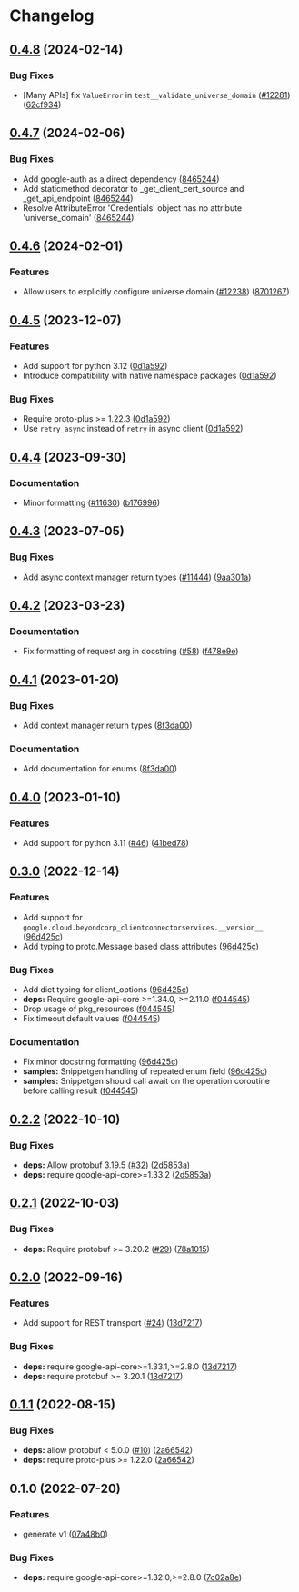 # Changelog

## [0.4.8](https://github.com/googleapis/google-cloud-python/compare/google-cloud-beyondcorp-clientconnectorservices-v0.4.7...google-cloud-beyondcorp-clientconnectorservices-v0.4.8) (2024-02-14)


### Bug Fixes

* [Many APIs] fix `ValueError` in `test__validate_universe_domain` ([#12281](https://github.com/googleapis/google-cloud-python/issues/12281)) ([62cf934](https://github.com/googleapis/google-cloud-python/commit/62cf934b140173d7b39e6c9ffa66e218b98260d4))

## [0.4.7](https://github.com/googleapis/google-cloud-python/compare/google-cloud-beyondcorp-clientconnectorservices-v0.4.6...google-cloud-beyondcorp-clientconnectorservices-v0.4.7) (2024-02-06)


### Bug Fixes

* Add google-auth as a direct dependency ([8465244](https://github.com/googleapis/google-cloud-python/commit/8465244deff230202eebab526092c780c6b60f4e))
* Add staticmethod decorator to _get_client_cert_source and _get_api_endpoint ([8465244](https://github.com/googleapis/google-cloud-python/commit/8465244deff230202eebab526092c780c6b60f4e))
* Resolve AttributeError 'Credentials' object has no attribute 'universe_domain' ([8465244](https://github.com/googleapis/google-cloud-python/commit/8465244deff230202eebab526092c780c6b60f4e))

## [0.4.6](https://github.com/googleapis/google-cloud-python/compare/google-cloud-beyondcorp-clientconnectorservices-v0.4.5...google-cloud-beyondcorp-clientconnectorservices-v0.4.6) (2024-02-01)


### Features

* Allow users to explicitly configure universe domain ([#12238](https://github.com/googleapis/google-cloud-python/issues/12238)) ([8701267](https://github.com/googleapis/google-cloud-python/commit/8701267fc9694844b9365024cd59354785247aa0))

## [0.4.5](https://github.com/googleapis/google-cloud-python/compare/google-cloud-beyondcorp-clientconnectorservices-v0.4.4...google-cloud-beyondcorp-clientconnectorservices-v0.4.5) (2023-12-07)


### Features

* Add support for python 3.12 ([0d1a592](https://github.com/googleapis/google-cloud-python/commit/0d1a59258112158cea5e55b554b0fe6b6b71fc75))
* Introduce compatibility with native namespace packages ([0d1a592](https://github.com/googleapis/google-cloud-python/commit/0d1a59258112158cea5e55b554b0fe6b6b71fc75))


### Bug Fixes

* Require proto-plus &gt;= 1.22.3 ([0d1a592](https://github.com/googleapis/google-cloud-python/commit/0d1a59258112158cea5e55b554b0fe6b6b71fc75))
* Use `retry_async` instead of `retry` in async client ([0d1a592](https://github.com/googleapis/google-cloud-python/commit/0d1a59258112158cea5e55b554b0fe6b6b71fc75))

## [0.4.4](https://github.com/googleapis/google-cloud-python/compare/google-cloud-beyondcorp-clientconnectorservices-v0.4.3...google-cloud-beyondcorp-clientconnectorservices-v0.4.4) (2023-09-30)


### Documentation

* Minor formatting ([#11630](https://github.com/googleapis/google-cloud-python/issues/11630)) ([b176996](https://github.com/googleapis/google-cloud-python/commit/b176996309cb5b3e9c257caaebde8884bd556824))

## [0.4.3](https://github.com/googleapis/google-cloud-python/compare/google-cloud-beyondcorp-clientconnectorservices-v0.4.2...google-cloud-beyondcorp-clientconnectorservices-v0.4.3) (2023-07-05)


### Bug Fixes

* Add async context manager return types ([#11444](https://github.com/googleapis/google-cloud-python/issues/11444)) ([9aa301a](https://github.com/googleapis/google-cloud-python/commit/9aa301ae6ca3080cae286a19de9cdc1b796ab37d))

## [0.4.2](https://github.com/googleapis/python-beyondcorp-clientconnectorservices/compare/v0.4.1...v0.4.2) (2023-03-23)


### Documentation

* Fix formatting of request arg in docstring ([#58](https://github.com/googleapis/python-beyondcorp-clientconnectorservices/issues/58)) ([f478e9e](https://github.com/googleapis/python-beyondcorp-clientconnectorservices/commit/f478e9e9406b1988f68fd1a8bed7b489c9614c40))

## [0.4.1](https://github.com/googleapis/python-beyondcorp-clientconnectorservices/compare/v0.4.0...v0.4.1) (2023-01-20)


### Bug Fixes

* Add context manager return types ([8f3da00](https://github.com/googleapis/python-beyondcorp-clientconnectorservices/commit/8f3da0061a5c1b23bf5a2c0f1d723cf51fb67ba0))


### Documentation

* Add documentation for enums ([8f3da00](https://github.com/googleapis/python-beyondcorp-clientconnectorservices/commit/8f3da0061a5c1b23bf5a2c0f1d723cf51fb67ba0))

## [0.4.0](https://github.com/googleapis/python-beyondcorp-clientconnectorservices/compare/v0.3.0...v0.4.0) (2023-01-10)


### Features

* Add support for python 3.11 ([#46](https://github.com/googleapis/python-beyondcorp-clientconnectorservices/issues/46)) ([41bed78](https://github.com/googleapis/python-beyondcorp-clientconnectorservices/commit/41bed7878e81cacd1a8b73ad909c641f9cbdaeb1))

## [0.3.0](https://github.com/googleapis/python-beyondcorp-clientconnectorservices/compare/v0.2.2...v0.3.0) (2022-12-14)


### Features

* Add support for `google.cloud.beyondcorp_clientconnectorservices.__version__` ([96d425c](https://github.com/googleapis/python-beyondcorp-clientconnectorservices/commit/96d425cdcbe6a72636b97d9da5418fee465614a9))
* Add typing to proto.Message based class attributes ([96d425c](https://github.com/googleapis/python-beyondcorp-clientconnectorservices/commit/96d425cdcbe6a72636b97d9da5418fee465614a9))


### Bug Fixes

* Add dict typing for client_options ([96d425c](https://github.com/googleapis/python-beyondcorp-clientconnectorservices/commit/96d425cdcbe6a72636b97d9da5418fee465614a9))
* **deps:** Require google-api-core &gt;=1.34.0, >=2.11.0  ([f044545](https://github.com/googleapis/python-beyondcorp-clientconnectorservices/commit/f044545059fd9db57ce9512d9dda00069cad74ef))
* Drop usage of pkg_resources ([f044545](https://github.com/googleapis/python-beyondcorp-clientconnectorservices/commit/f044545059fd9db57ce9512d9dda00069cad74ef))
* Fix timeout default values ([f044545](https://github.com/googleapis/python-beyondcorp-clientconnectorservices/commit/f044545059fd9db57ce9512d9dda00069cad74ef))


### Documentation

* Fix minor docstring formatting ([96d425c](https://github.com/googleapis/python-beyondcorp-clientconnectorservices/commit/96d425cdcbe6a72636b97d9da5418fee465614a9))
* **samples:** Snippetgen handling of repeated enum field ([96d425c](https://github.com/googleapis/python-beyondcorp-clientconnectorservices/commit/96d425cdcbe6a72636b97d9da5418fee465614a9))
* **samples:** Snippetgen should call await on the operation coroutine before calling result ([f044545](https://github.com/googleapis/python-beyondcorp-clientconnectorservices/commit/f044545059fd9db57ce9512d9dda00069cad74ef))

## [0.2.2](https://github.com/googleapis/python-beyondcorp-clientconnectorservices/compare/v0.2.1...v0.2.2) (2022-10-10)


### Bug Fixes

* **deps:** Allow protobuf 3.19.5 ([#32](https://github.com/googleapis/python-beyondcorp-clientconnectorservices/issues/32)) ([2d5853a](https://github.com/googleapis/python-beyondcorp-clientconnectorservices/commit/2d5853ad56ea54d92aa720c7503c2b75a2bbc067))
* **deps:** require google-api-core&gt;=1.33.2 ([2d5853a](https://github.com/googleapis/python-beyondcorp-clientconnectorservices/commit/2d5853ad56ea54d92aa720c7503c2b75a2bbc067))

## [0.2.1](https://github.com/googleapis/python-beyondcorp-clientconnectorservices/compare/v0.2.0...v0.2.1) (2022-10-03)


### Bug Fixes

* **deps:** Require protobuf >= 3.20.2 ([#29](https://github.com/googleapis/python-beyondcorp-clientconnectorservices/issues/29)) ([78a1015](https://github.com/googleapis/python-beyondcorp-clientconnectorservices/commit/78a1015b7a8cfa8aa29c640f5b48e57c9431644a))

## [0.2.0](https://github.com/googleapis/python-beyondcorp-clientconnectorservices/compare/v0.1.1...v0.2.0) (2022-09-16)


### Features

* Add support for REST transport ([#24](https://github.com/googleapis/python-beyondcorp-clientconnectorservices/issues/24)) ([13d7217](https://github.com/googleapis/python-beyondcorp-clientconnectorservices/commit/13d7217b27d917e8fe7b07a4928146ab1cb9bc5c))


### Bug Fixes

* **deps:** require google-api-core>=1.33.1,>=2.8.0 ([13d7217](https://github.com/googleapis/python-beyondcorp-clientconnectorservices/commit/13d7217b27d917e8fe7b07a4928146ab1cb9bc5c))
* **deps:** require protobuf >= 3.20.1 ([13d7217](https://github.com/googleapis/python-beyondcorp-clientconnectorservices/commit/13d7217b27d917e8fe7b07a4928146ab1cb9bc5c))

## [0.1.1](https://github.com/googleapis/python-beyondcorp-clientconnectorservices/compare/v0.1.0...v0.1.1) (2022-08-15)


### Bug Fixes

* **deps:** allow protobuf < 5.0.0 ([#10](https://github.com/googleapis/python-beyondcorp-clientconnectorservices/issues/10)) ([2a66542](https://github.com/googleapis/python-beyondcorp-clientconnectorservices/commit/2a66542bbd1cd282a874fb9e242546865200e31d))
* **deps:** require proto-plus >= 1.22.0 ([2a66542](https://github.com/googleapis/python-beyondcorp-clientconnectorservices/commit/2a66542bbd1cd282a874fb9e242546865200e31d))

## 0.1.0 (2022-07-20)


### Features

* generate v1 ([07a48b0](https://github.com/googleapis/python-beyondcorp-clientconnectorservices/commit/07a48b037cbf76f1b06371223dded295ab9c24b6))


### Bug Fixes

* **deps:** require google-api-core>=1.32.0,>=2.8.0 ([7c02a8e](https://github.com/googleapis/python-beyondcorp-clientconnectorservices/commit/7c02a8ea57e48946878a418f5c44b43a6f0f97a9))
